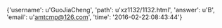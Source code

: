 {'username': u'GuoJiaCheng', 'path': u'xz1132/1132.html', 'answer': u'B', 'email': u'amtcmp@126.com', 'time': '2016-02-22:08:43:44'}